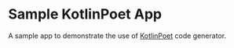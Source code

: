# Sample KotlinPoet App

A sample app to demonstrate the use of [KotlinPoet](https://github.com/square/kotlinpoet) code generator.
